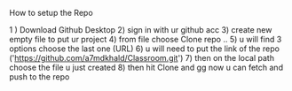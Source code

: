 How to setup the Repo 

1 ) Download Github Desktop 
2) sign in with ur github acc 
3) create new empty file to put ur project 
4) from file choose Clone repo .. 
5) u will find 3 options choose the last one (URL)
6) u will need to put the link of the repo ('https://github.com/a7mdkhald/Classroom.git')
7) then on the local path choose the file u just created 
8) then hit Clone and gg now u can fetch and push to the repo 
